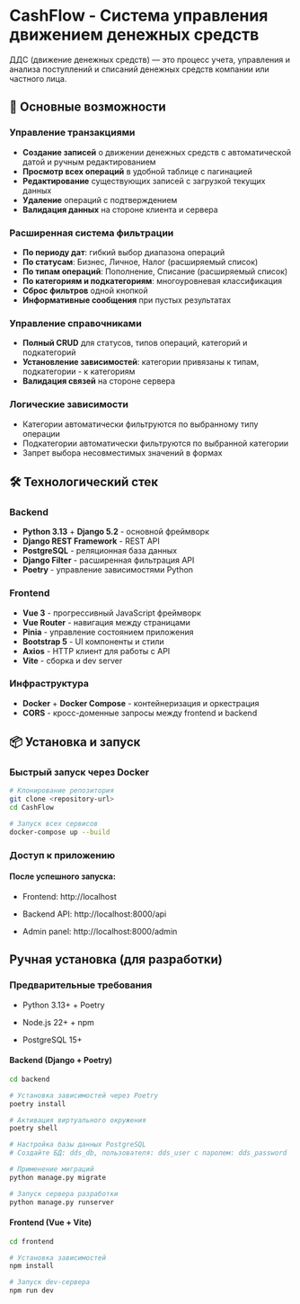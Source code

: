 # CashFlow - Система управления движением денежных средств

ДДС (движение денежных средств) — это процесс учета, управления и анализа
поступлений и списаний денежных средств компании или частного лица.

## 🚀 Основные возможности

### Управление транзакциями
- **Создание записей** о движении денежных средств с автоматической датой и ручным редактированием
- **Просмотр всех операций** в удобной таблице с пагинацией
- **Редактирование** существующих записей с загрузкой текущих данных
- **Удаление** операций с подтверждением
- **Валидация данных** на стороне клиента и сервера

### Расширенная система фильтрации
- **По периоду дат**: гибкий выбор диапазона операций
- **По статусам**: Бизнес, Личное, Налог (расширяемый список)
- **По типам операций**: Пополнение, Списание (расширяемый список)
- **По категориям и подкатегориям**: многоуровневая классификация
- **Сброс фильтров** одной кнопкой
- **Информативные сообщения** при пустых результатах

### Управление справочниками
- **Полный CRUD** для статусов, типов операций, категорий и подкатегорий
- **Установление зависимостей**: категории привязаны к типам, подкатегории - к категориям
- **Валидация связей** на стороне сервера

### Логические зависимости
- Категории автоматически фильтруются по выбранному типу операции
- Подкатегории автоматически фильтруются по выбранной категории
- Запрет выбора несовместимых значений в формах

## 🛠 Технологический стек

### Backend
- **Python 3.13** + **Django 5.2** - основной фреймворк
- **Django REST Framework** - REST API
- **PostgreSQL** - реляционная база данных
- **Django Filter** - расширенная фильтрация API
- **Poetry** - управление зависимостями Python

### Frontend
- **Vue 3** - прогрессивный JavaScript фреймворк
- **Vue Router** - навигация между страницами
- **Pinia** - управление состоянием приложения
- **Bootstrap 5** - UI компоненты и стили
- **Axios** - HTTP клиент для работы с API
- **Vite** - сборка и dev server

### Инфраструктура
- **Docker** + **Docker Compose** - контейнеризация и оркестрация
- **CORS** - кросс-доменные запросы между frontend и backend

## 📦 Установка и запуск

### Быстрый запуск через Docker

```bash
# Клонирование репозитория
git clone <repository-url>
cd CashFlow

# Запуск всех сервисов
docker-compose up --build
```

### Доступ к приложению
#### После успешного запуска:

- Frontend: http://localhost

- Backend API: http://localhost:8000/api

- Admin panel: http://localhost:8000/admin


## Ручная установка (для разработки)

### Предварительные требования

- Python 3.13+ + Poetry

- Node.js 22+ + npm

- PostgreSQL 15+

#### Backend (Django + Poetry)
```bash
cd backend

# Установка зависимостей через Poetry
poetry install

# Активация виртуального окружения
poetry shell

# Настройка базы данных PostgreSQL
# Создайте БД: dds_db, пользователя: dds_user с паролем: dds_password

# Применение миграций
python manage.py migrate

# Запуск сервера разработки
python manage.py runserver
```

#### Frontend (Vue + Vite)
```bash
cd frontend

# Установка зависимостей
npm install

# Запуск dev-сервера
npm run dev
```
